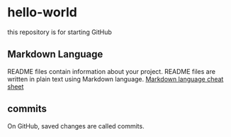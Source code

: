 # hello-world
this repository is for starting GitHub

## Markdown Language
README files contain information about your project.
README files are written in plain text using Markdown language.
[Markdown language cheat sheet](https://www.markdownguide.org/cheat-sheet/)

## commits
On GitHub, saved changes are called commits. 
